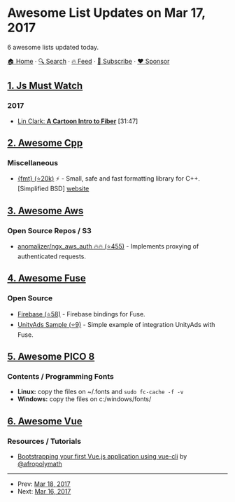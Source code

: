 # Awesome List Updates on Mar 17, 2017

6 awesome lists updated today.

[🏠 Home](/README.md) · [🔍 Search](https://www.trackawesomelist.com/search/) · [🔥 Feed](https://www.trackawesomelist.com/rss.xml) · [📮 Subscribe](https://trackawesomelist.us17.list-manage.com/subscribe?u=d2f0117aa829c83a63ec63c2f&id=36a103854c) · [❤️  Sponsor](https://github.com/sponsors/theowenyoung)



## [1. Js Must Watch](/content/bolshchikov/js-must-watch/README.md)

### 2017

*   [Lin Clark: **A Cartoon Intro to Fiber**](https://www.youtube.com/watch?v=ZCuYPiUIONs) \[31:47]

## [2. Awesome Cpp](/content/fffaraz/awesome-cpp/README.md)

### Miscellaneous

*   [{fmt} (⭐20k)](https://github.com/fmtlib/fmt) :zap: - Small, safe and fast formatting library for C++. \[Simplified BSD] [website](https://fmt.dev)

## [3. Awesome Aws](/content/donnemartin/awesome-aws/README.md)

### Open Source Repos / S3

*   [anomalizer/ngx\_aws\_auth :fire::fire: (⭐455)](https://github.com/anomalizer/ngx_aws_auth) - Implements proxying of authenticated requests.

## [4. Awesome Fuse](/content/fuse-compound/awesome-fuse/README.md)

### Open Source

*   [Firebase (⭐58)](https://github.com/fuse-compound/Fuse.Firebase) - Firebase bindings for Fuse.
*   [UnityAds Sample (⭐9)](https://github.com/englekk/Fusetools_UnityAdsSample) - Simple example of integration UnityAds with Fuse.

## [5. Awesome PICO 8](/content/pico-8/awesome-PICO-8/README.md)

### Contents / Programming Fonts

*   **Linux:** copy the files on \~/.fonts and `sudo fc-cache -f -v`
*   **Windows:** copy the files on c:/windows/fonts/

## [6. Awesome Vue](/content/vuejs/awesome-vue/README.md)

### Resources / Tutorials

*   [Bootstrapping your first Vue.js application using vue-cli](https://afropolymath.svbtle.com/bootstrapping-your-first-vue-js-project/) by [@afropolymath](https://twitter.com/afropolymath)

---

- Prev: [Mar 18, 2017](/content/2017/03/18/README.md)
- Next: [Mar 16, 2017](/content/2017/03/16/README.md)